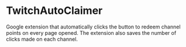 # TwitchAutoClaimer
Google extension that automatically clicks the button to redeem channel points on every page opened. The extension also saves the number of clicks made on each channel.
